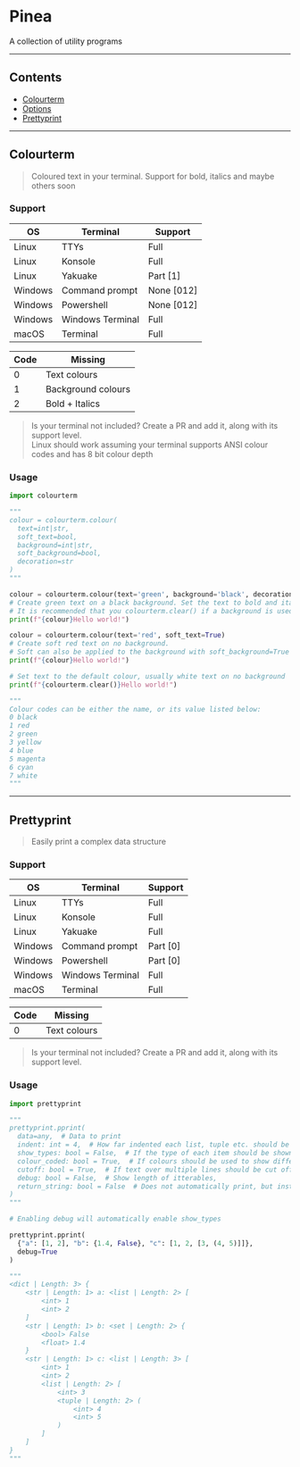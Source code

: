 # Pinea
A collection of utility programs

---
## Contents
- <a href="#colourterm"> Colourterm</a>
- <a href="#options"> Options</a>
- <a href="#prettyprint"> Prettyprint</a>

<hr id="colourterm">

## Colourterm
> Coloured text in your terminal. Support for bold, italics and maybe others soon

### Support
OS      | Terminal         | Support
--------|------------------|---------
Linux   | TTYs             | Full
Linux   | Konsole          | Full
Linux   | Yakuake          | Part [1]
Windows | Command prompt   | None [012]
Windows | Powershell       | None [012]
Windows | Windows Terminal | Full
macOS   | Terminal         | Full

Code | Missing
-----|-------------------
0    | Text colours
1    | Background colours
2    | Bold + Italics


> Is your terminal not included? Create a PR and add it, along with its support level. <br> Linux should work assuming your terminal supports ANSI colour codes and has 8 bit colour depth

### Usage
```py
import colourterm

"""
colour = colourterm.colour(
  text=int|str,
  soft_text=bool,
  background=int|str,
  soft_background=bool,
  decoration=str
)
"""

colour = colourterm.colour(text='green', background='black', decoration='bi')
# Create green text on a black background. Set the text to bold and italics
# It is recommended that you colourterm.clear() if a background is used, to remove trailing backgrounds over multiple lines
print(f"{colour}Hello world!")

colour = colourterm.colour(text='red', soft_text=True)
# Create soft red text on no background.
# Soft can also be applied to the background with soft_background=True
print(f"{colour}Hello world!")

# Set text to the default colour, usually white text on no background
print(f"{colourterm.clear()}Hello world!")

"""
Colour codes can be either the name, or its value listed below:
0 black
1 red
2 green
3 yellow
4 blue
5 magenta
6 cyan
7 white
"""
```

<hr id="prettyprint">

## Prettyprint
> Easily print a complex data structure

### Support
OS      | Terminal         | Support
--------|------------------|---------
Linux   | TTYs             | Full
Linux   | Konsole          | Full
Linux   | Yakuake          | Full
Windows | Command prompt   | Part [0]
Windows | Powershell       | Part [0]
Windows | Windows Terminal | Full
macOS   | Terminal         | Full

Code | Missing
-----|-------------
0    | Text colours

> Is your terminal not included? Create a PR and add it, along with its support level.

### Usage
```py
import prettyprint

"""
prettyprint.pprint(
  data=any,  # Data to print
  indent: int = 4,  # How far indented each list, tuple etc. should be indented
  show_types: bool = False,  # If the type of each item should be shown e.g. <int>
  colour_coded: bool = True,  # If colours should be used to show different types
  cutoff: bool = True,  # If text over multiple lines should be cut off
  debug: bool = False,  # Show length of itterables,
  return_string: bool = False  # Does not automatically print, but instead returns the string it processed
)
"""

# Enabling debug will automatically enable show_types

prettyprint.pprint(
  {"a": [1, 2], "b": {1.4, False}, "c": [1, 2, [3, (4, 5)]]},
  debug=True
)

"""
<dict | Length: 3> {
    <str | Length: 1> a: <list | Length: 2> [
        <int> 1
        <int> 2
    ]
    <str | Length: 1> b: <set | Length: 2> {
        <bool> False
        <float> 1.4
    }
    <str | Length: 1> c: <list | Length: 3> [
        <int> 1
        <int> 2
        <list | Length: 2> [
            <int> 3
            <tuple | Length: 2> (
                <int> 4
                <int> 5
            )
        ]
    ]
}
"""
```
